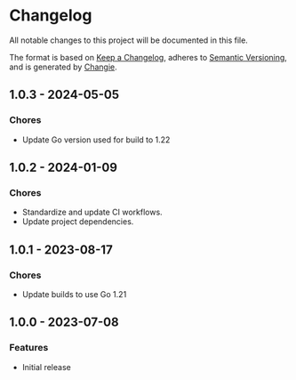 # Changelog
All notable changes to this project will be documented in this file.

The format is based on [Keep a Changelog](https://keepachangelog.com/en/1.0.0/),
adheres to [Semantic Versioning](https://semver.org/spec/v2.0.0.html),
and is generated by [Changie](https://github.com/miniscruff/changie).


## 1.0.3 - 2024-05-05

### Chores

* Update Go version used for build to 1.22

## 1.0.2 - 2024-01-09

### Chores

* Standardize and update CI workflows.
* Update project dependencies.

## 1.0.1 - 2023-08-17

### Chores

* Update builds to use Go 1.21

## 1.0.0 - 2023-07-08

### Features

* Initial release
